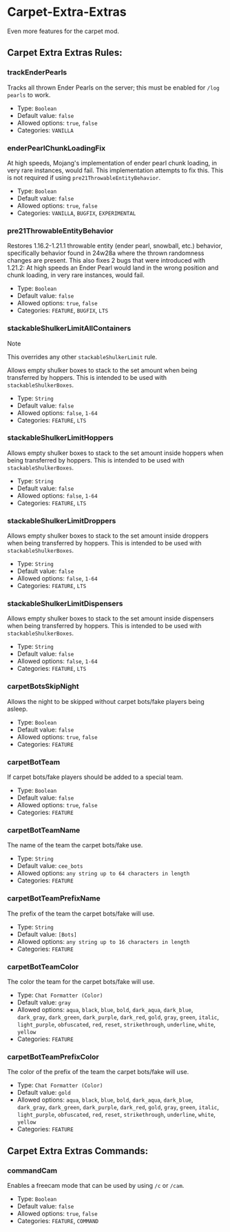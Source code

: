 # Carpet-Extra-Extras
Even more features for the carpet mod.

## Carpet Extra Extras Rules:
### trackEnderPearls
Tracks all thrown Ender Pearls on the server; this must be enabled for `/log pearls` to work.
* Type: `Boolean`
* Default value: `false`
* Allowed options: `true`, `false`
* Categories: `VANILLA`

### enderPearlChunkLoadingFix
At high speeds, Mojang's implementation of ender pearl chunk loading, in very rare instances, would fail. This implementation attempts to fix this. This is not required if using `pre21ThrowableEntityBehavior`.
* Type: `Boolean`
* Default value: `false`
* Allowed options: `true`, `false`
* Categories: `VANILLA`, `BUGFIX`, `EXPERIMENTAL`

### pre21ThrowableEntityBehavior
Restores 1.16.2-1.21.1 throwable entity (ender pearl, snowball, etc.) behavior, specifically behavior found in 24w28a where the thrown randomness changes are present. This also fixes 2 bugs that were introduced with 1.21.2: At high speeds an Ender Pearl would land in the wrong position and chunk loading, in very rare instances, would fail.
* Type: `Boolean`
* Default value: `false`
* Allowed options: `true`, `false`
* Categories: `FEATURE`, `BUGFIX`, `LTS`

### stackableShulkerLimitAllContainers
> [!NOTE]
This overrides any other `stackableShulkerLimit` rule.

Allows empty shulker boxes to stack to the set amount when being transferred by hoppers. This is intended to be used with `stackableShulkerBoxes`.
* Type: `String`
* Default value: `false`
* Allowed options: `false`, `1-64`
* Categories: `FEATURE`, `LTS`

### stackableShulkerLimitHoppers
Allows empty shulker boxes to stack to the set amount inside hoppers when being transferred by hoppers. This is intended to be used with `stackableShulkerBoxes`.
* Type: `String`
* Default value: `false`
* Allowed options: `false`, `1-64`
* Categories: `FEATURE`, `LTS`

### stackableShulkerLimitDroppers
Allows empty shulker boxes to stack to the set amount inside droppers when being transferred by hoppers. This is intended to be used with `stackableShulkerBoxes`.
* Type: `String`
* Default value: `false`
* Allowed options: `false`, `1-64`
* Categories: `FEATURE`, `LTS`

### stackableShulkerLimitDispensers
Allows empty shulker boxes to stack to the set amount inside dispensers when being transferred by hoppers. This is intended to be used with `stackableShulkerBoxes`.
* Type: `String`
* Default value: `false`
* Allowed options: `false`, `1-64`
* Categories: `FEATURE`, `LTS`

### carpetBotsSkipNight
Allows the night to be skipped without carpet bots/fake players being asleep.
* Type: `Boolean`
* Default value: `false`
* Allowed options: `true`, `false`
* Categories: `FEATURE`

### carpetBotTeam
If carpet bots/fake players should be added to a special team.
* Type: `Boolean`
* Default value: `false`
* Allowed options: `true`, `false`
* Categories: `FEATURE`

### carpetBotTeamName
The name of the team the carpet bots/fake use.
* Type: `String`
* Default value: `cee_bots`
* Allowed options: `any string up to 64 characters in length`
* Categories: `FEATURE`

### carpetBotTeamPrefixName
The prefix of the team the carpet bots/fake will use.
* Type: `String`
* Default value: `[Bots]`
* Allowed options: `any string up to 16 characters in length`
* Categories: `FEATURE`

### carpetBotTeamColor
The color the team for the carpet bots/fake will use.
* Type: `Chat Formatter (Color)`
* Default value: `gray`
* Allowed options: `aqua`, `black`, `blue`, `bold`, `dark_aqua`, `dark_blue`, `dark_gray`, `dark_green`, `dark_purple`, `dark_red`, `gold`, `gray`, `green`, `italic`, `light_purple`, `obfuscated`, `red`, `reset`, `strikethrough`, `underline`, `white`, `yellow`
* Categories: `FEATURE`

### carpetBotTeamPrefixColor
The color of the prefix of the team the carpet bots/fake will use.
* Type: `Chat Formatter (Color)`
* Default value: `gold`
* Allowed options: `aqua`, `black`, `blue`, `bold`, `dark_aqua`, `dark_blue`, `dark_gray`, `dark_green`, `dark_purple`, `dark_red`, `gold`, `gray`, `green`, `italic`, `light_purple`, `obfuscated`, `red`, `reset`, `strikethrough`, `underline`, `white`, `yellow`
* Categories: `FEATURE`

## Carpet Extra Extras Commands:
### commandCam
Enables a freecam mode that can be used by using `/c` or `/cam`.
* Type: `Boolean`
* Default value: `false`
* Allowed options: `true`, `false`
* Categories: `FEATURE`, `COMMAND`
